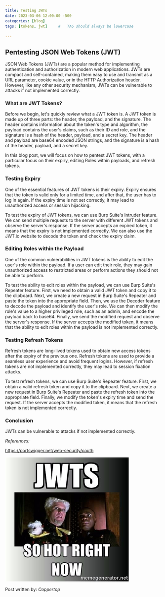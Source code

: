 ```yaml
---
title: Testing JWTs
date: 2023-03-06 12:00:00 -500
categories: [blog]
tags: [tokens, jwt]     #   TAG should always be lowercase

---
```

## Pentesting JSON Web Tokens (JWT)

JSON Web Tokens (JWTs) are a popular method for implementing authentication and authorization in modern web applications. JWTs are compact and self-contained, making them easy to use and transmit as a URL parameter, cookie value, or in the HTTP Authorization header. However, like any other security mechanism, JWTs can be vulnerable to attacks if not implemented correctly. 

### What are JWT Tokens?

Before we begin, let's quickly review what a JWT token is. A JWT token is made up of three parts: the header, the payload, and the signature. The header contains information about the token's type and algorithm, the payload contains the user's claims, such as their ID and role, and the signature is a hash of the header, payload, and a secret key. The header and payload are base64 encoded JSON strings, and the signature is a hash of the header, payload, and a secret key.

In this blog post, we will focus on how to pentest JWT tokens, with a particular focus on their expiry, editing Roles within payloads, and refresh tokens.

### Testing Expiry

One of the essential features of JWT tokens is their expiry. Expiry ensures that the token is valid only for a limited time, and after that, the user has to log in again. If the expiry time is not set correctly, it may lead to unauthorized access or session hijacking.

To test the expiry of JWT tokens, we can use Burp Suite's Intruder feature. We can send multiple requests to the server with different JWT tokens and observe the server's response. If the server accepts an expired token, it means that the expiry is not implemented correctly. We can also use the JWT.io website to decode the token and check the expiry claim.

### Editing Roles within the Payload

One of the common vulnerabilities in JWT tokens is the ability to edit the user's role within the payload. If a user can edit their role, they may gain unauthorized access to restricted areas or perform actions they should not be able to perform.

To test the ability to edit roles within the payload, we can use Burp Suite's Repeater feature. First, we need to obtain a valid JWT token and copy it to the clipboard. Next, we create a new request in Burp Suite's Repeater and paste the token into the appropriate field. Then, we use the Decoder feature to decode the payload and identify the user's role. We can then modify the role's value to a higher privileged role, such as an admin, and encode the payload back to base64. Finally, we send the modified request and observe the server's response. If the server accepts the modified token, it means that the ability to edit roles within the payload is not implemented correctly.


### Testing Refresh Tokens

Refresh tokens are long-lived tokens used to obtain new access tokens after the expiry of the previous one. Refresh tokens are used to provide a seamless user experience and avoid frequent logins. However, if refresh tokens are not implemented correctly, they may lead to session fixation attacks.

To test refresh tokens, we can use Burp Suite's Repeater feature. First, we obtain a valid refresh token and copy it to the clipboard. Next, we create a new request in Burp Suite's Repeater and paste the refresh token into the appropriate field. Finally, we modify the token's expiry time and send the request. If the server accepts the modified token, it means that the refresh token is not implemented correctly. 

### Conclusion

JWTs can be vulnerable to attacks if not implemented correctly. 

*References:*

https://portswigger.net/web-security/oauth

![gif](/assets/img/jwt.jpeg)

Post written by: *Coppertop*

